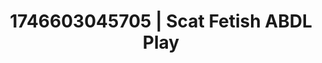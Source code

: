 ---
categories:
- AI-generated
- Erotic friction
- Soft bondage
- Deep gaze
- Slow strip tease
- ASMR
- Cosplay
- Hands in hair
image: /assets/images/1746603045705.jpg
layout: post
seo:
  description: Featured content with sensual Scat Fetish, ABDL Play. HD images available.
  keywords: Scat Fetish, ABDL Play
  og_image: /assets/images/1746603045705.jpg
  schema_type: VisualArtwork
tags:
- ABDL Play
- Scat Fetish
- '#1746603045705'
title: 1746603045705 | Scat Fetish ABDL Play
---